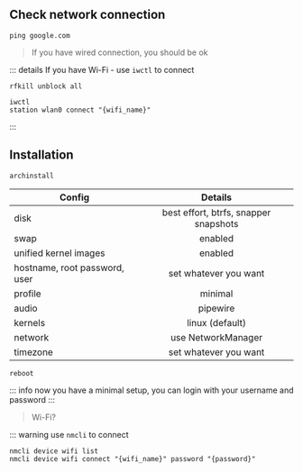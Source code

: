 ## Check network connection

```fish
ping google.com
```

> If you have wired connection, you should be ok

::: details If you have Wi-Fi - use `iwctl` to connect

```fish
rfkill unblock all

iwctl
station wlan0 connect "{wifi_name}"
```

:::

## Installation

```fish
archinstall
```

| Config                        |                Details                |
| ----------------------------- | :-----------------------------------: |
| disk                          | best effort, btrfs, snapper snapshots |
| swap                          |                enabled                |
| unified kernel images         |                enabled                |
| hostname, root password, user |         set whatever you want         |
| profile                       |                minimal                |
| audio                         |               pipewire                |
| kernels                       |            linux (default)            |
| network                       |          use NetworkManager           |
| timezone                      |         set whatever you want         |

```
reboot
```

::: info
now you have a minimal setup, you can login with your username and password
:::

> Wi-Fi?

::: warning use `nmcli` to connect

```fish
nmcli device wifi list
nmcli device wifi connect "{wifi_name}" password "{password}"
```
